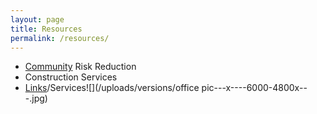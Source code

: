 ```yaml
---
layout: page
title: Resources
permalink: /resources/
---
```



* [Community](/resources/community)&nbsp;Risk Reduction
* Construction Services
* [Links](/resources/links)/Services![](/uploads/versions/office pic---x----6000-4800x---.jpg)